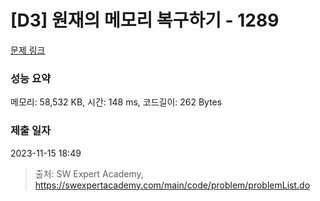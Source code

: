 # [D3] 원재의 메모리 복구하기 - 1289 

[문제 링크](https://swexpertacademy.com/main/code/problem/problemDetail.do?contestProbId=AV19AcoKI9sCFAZN) 

### 성능 요약

메모리: 58,532 KB, 시간: 148 ms, 코드길이: 262 Bytes

### 제출 일자

2023-11-15 18:49



> 출처: SW Expert Academy, https://swexpertacademy.com/main/code/problem/problemList.do